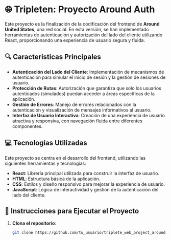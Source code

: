 # 🌐 **Tripleten: Proyecto Around Auth**

Este proyecto es la finalización de la codificación del frontend de **Around United States**, una red social. En esta versión, se han implementado herramientas de autenticación y autorización del lado del cliente utilizando React, proporcionando una experiencia de usuario segura y fluida.

## 🔍 **Características Principales**

- **Autenticación del Lado del Cliente**: Implementación de mecanismos de autenticación para simular el inicio de sesión y la gestión de sesiones de usuario.
- **Protección de Rutas**: Autorización que garantiza que solo los usuarios autenticados (simulados) puedan acceder a áreas específicas de la aplicación.
- **Gestión de Errores**: Manejo de errores relacionados con la autenticación y visualización de mensajes informativos al usuario.
- **Interfaz de Usuario Interactiva**: Creación de una experiencia de usuario atractiva y responsiva, con navegación fluida entre diferentes componentes.

## 💻 **Tecnologías Utilizadas**

Este proyecto se centra en el desarrollo del frontend, utilizando las siguientes herramientas y tecnologías:

- **React**: Librería principal utilizada para construir la interfaz de usuario.
- **HTML**: Estructura básica de la aplicación.
- **CSS**: Estilos y diseño responsivo para mejorar la experiencia de usuario.
- **JavaScript**: Lógica de interactividad y gestión de la autenticación del lado del cliente.

## 🚀 **Instrucciones para Ejecutar el Proyecto**

1. **Clona el repositorio**:
   ```bash
   git clone https://github.com/tu_usuario/triplete_web_project_around_auth.git

